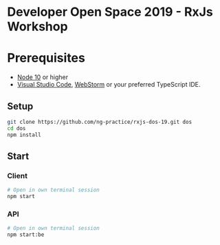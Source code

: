 # Developer Open Space 2019 - RxJs Workshop

# Prerequisites

- [Node 10](https://nodejs.org/) or higher
- [Visual Studio Code](https://code.visualstudio.com/), [WebStorm](https://www.jetbrains.com/webstorm/) or your preferred TypeScript IDE.

## Setup

```bash
git clone https://github.com/ng-practice/rxjs-dos-19.git dos
cd dos
npm install
```

## Start

### Client

```bash
# Open in own terminal session
npm start
```

### API

```bash
# Open in own terminal session
npm start:be
```
